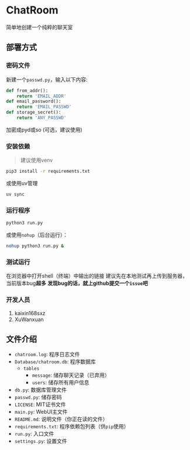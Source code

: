 # ChatRoom
简单地创建一个纯粹的聊天室

## 部署方式

### 密码文件

新建一个`passwd.py`，输入以下内容:

```python
def from_addr():
    return 'EMAIL_ADDR'
def email_password():
    return 'EMAIL_PASSWD'
def storage_secret():
    return 'ANY_PASSWD'

```

加密成pyd或so   (可选，建议使用)

### 安装依赖
> 建议使用venv

```zsh
pip3 install -r requirements.txt
```

或使用uv管理

```zsh
uv sync
```

### 运行程序

```zsh
python3 run.py
```

或使用`nohup`（后台运行）：

```zsh
nohup python3 run.py &
```

### 测试运行

在浏览器中打开shell（终端）中输出的链接
建议先在本地测试再上传到服务器，当前版本bug**超多**
**发现bug的话，就上github提交一个`issue`吧**

### 开发人员

1. kaixin168sxz
2. XuWanxuan

## 文件介绍

- `chatroom.log`: 程序日志文件
- `Database/chatroom.db`: 程序数据库
  - `tables`
    - `message`: 储存聊天记录（已弃用）
    - `users`: 储存所有用户信息
- `db.py`: 数据库管理文件
- `passwd.py`: 储存密码
- `LICENSE`: MIT证书文件
- `main.py`: WebUI主文件
- `README.md`: 说明文件（你正在读的文件）
- `requirements.txt`: 程序依赖包列表（供`pip`使用）
- `run.py`: 入口文件
- `settings.py`: 设置文件
